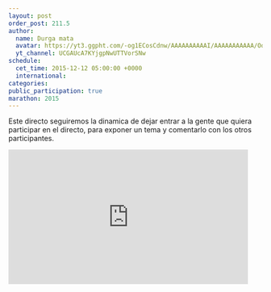 ```yaml
---
layout: post
order_post: 211.5
author:
  name: Durga mata
  avatar: https://yt3.ggpht.com/-og1ECosCdnw/AAAAAAAAAAI/AAAAAAAAAAA/OqmWO7qYZIQ/s88-c-k-no/photo.jpg
  yt_channel: UCGAUcA7KYjgpNwUTTVorSNw
schedule:
  cet_time: 2015-12-12 05:00:00 +0000
  international:
categories:
public_participation: true
marathon: 2015
---
```

Este directo seguiremos la dinamica de dejar entrar a la gente que quiera participar en el directo, para exponer un tema y comentarlo con los otros participantes.

<iframe width="475" height="267" src="https://www.youtube.com/embed/F319eVivO1U" frameborder="0" allowfullscreen></iframe>
